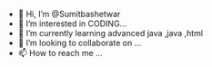 - 👋 Hi, I’m @Sumitbashetwar
- 👀 I’m interested in CODING...
- 🌱 I’m currently learning advanced java ,java ,html
- 💞️ I’m looking to collaborate on ...
- 📫 How to reach me ...

<!---
Sumitbashetwar/Sumitbashetwar is a ✨ special ✨ repository because its `README.md` (this file) appears on your GitHub profile.
You can click the Preview link to take a look at your changes.
--->
